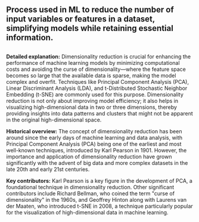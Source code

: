 ## Process used in ML to reduce the number of input variables or features in a dataset, simplifying models while retaining essential information.
##

**Detailed explanation:** Dimensionality reduction is crucial for enhancing the performance of machine learning models by minimizing computational costs and avoiding the curse of dimensionality—where the feature space becomes so large that the available data is sparse, making the model complex and overfit. Techniques like Principal Component Analysis (PCA), Linear Discriminant Analysis (LDA), and t-Distributed Stochastic Neighbor Embedding (t-SNE) are commonly used for this purpose. Dimensionality reduction is not only about improving model efficiency; it also helps in visualizing high-dimensional data in two or three dimensions, thereby providing insights into data patterns and clusters that might not be apparent in the original high-dimensional space.

**Historical overview:** The concept of dimensionality reduction has been around since the early days of machine learning and data analysis, with Principal Component Analysis (PCA) being one of the earliest and most well-known techniques, introduced by Karl Pearson in 1901. However, the importance and application of dimensionality reduction have grown significantly with the advent of big data and more complex datasets in the late 20th and early 21st centuries.

**Key contributors:** Karl Pearson is a key figure in the development of PCA, a foundational technique in dimensionality reduction. Other significant contributors include Richard Bellman, who coined the term "curse of dimensionality" in the 1960s, and Geoffrey Hinton along with Laurens van der Maaten, who introduced t-SNE in 2008, a technique particularly popular for the visualization of high-dimensional data in machine learning.